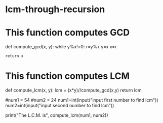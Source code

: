 # lcm-through-recursion
# This function computes GCD 
def compute_gcd(x, y):
    while y%x!=0:
        r=y%x
        y=x
        x=r

    return x

   

# This function computes LCM
def compute_lcm(x, y):
   lcm = (x*y)//compute_gcd(x,y)
   return lcm

#num1 = 54
#num2 = 24
num1=int(input("input first number to find lcm"))
num2=int(input("input second number to find lcm"))

print("The L.C.M. is", compute_lcm(num1, num2))
